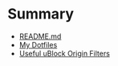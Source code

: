 # Summary

- [README.md](./README.md)
- [My Dotfiles](./my-dotfiles.md)
- [Useful uBlock Origin Filters](./ublock-filters.md)
